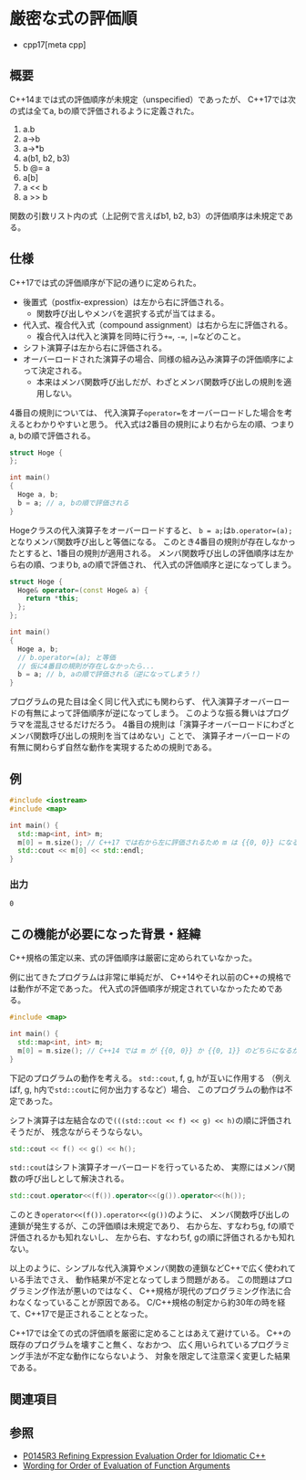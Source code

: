 # 厳密な式の評価順
* cpp17[meta cpp]

## 概要

C++14までは式の評価順序が未規定（unspecified）であったが、
C++17では次の式は全てa, bの順で評価されるように定義された。

1. a.b
1. a->b
1. a->*b
1. a(b1, b2, b3)
1. b @= a
1. a[b]
1. a << b
1. a >> b

関数の引数リスト内の式（上記例で言えばb1, b2, b3）の評価順序は未規定である。


## 仕様

C++17では式の評価順序が下記の通りに定められた。

- 後置式（postfix-expression）は左から右に評価される。
    - 関数呼び出しやメンバを選択する式が当てはまる。
- 代入式、複合代入式（compound assignment）は右から左に評価される。
    - 複合代入は代入と演算を同時に行う`+=`, `-=`, `|=`などのこと。
- シフト演算子は左から右に評価される。
- オーバーロードされた演算子の場合、同様の組み込み演算子の評価順序によって決定される。
    - 本来はメンバ関数呼び出しだが、わざとメンバ関数呼び出しの規則を適用しない。

4番目の規則については、
代入演算子`operator=`をオーバーロードした場合を考えるとわかりやすいと思う。
代入式は2番目の規則により右から左の順、つまりa, bの順で評価される。

```cpp
struct Hoge {
};

int main()
{
  Hoge a, b;
  b = a; // a, bの順で評価される
}
```

Hogeクラスの代入演算子をオーバーロードすると、
`b = a;`は`b.operator=(a);`となりメンバ関数呼び出しと等価になる。
このとき4番目の規則が存在しなかったとすると、1番目の規則が適用される。
メンバ関数呼び出しの評価順序は左から右の順、つまりb, aの順で評価され、
代入式の評価順序と逆になってしまう。

```cpp
struct Hoge {
  Hoge& operator=(const Hoge& a) {
    return *this;
  };
};

int main()
{
  Hoge a, b;
  // b.operator=(a); と等価
  // 仮に4番目の規則が存在しなかったら...
  b = a; // b, aの順で評価される（逆になってしまう！）
}
```

プログラムの見た目は全く同じ代入式にも関わらず、
代入演算子オーバーロードの有無によって評価順序が逆になってしまう。
このような振る舞いはプログラマを混乱させるだけだろう。
4番目の規則は「演算子オーバーロードにわざとメンバ関数呼び出しの規則を当てはめない」ことで、
演算子オーバーロードの有無に関わらず自然な動作を実現するための規則である。


## 例

```cpp
#include <iostream>
#include <map>

int main() {
  std::map<int, int> m;
  m[0] = m.size(); // C++17 では右から左に評価されるため m は {{0, 0}} になる
  std::cout << m[0] << std::endl;
}
```


### 出力

```
0
```


## この機能が必要になった背景・経緯

C++規格の策定以来、式の評価順序は厳密に定められていなかった。

例に出てきたプログラムは非常に単純だが、
C++14やそれ以前のC++の規格では動作が不定であった。
代入式の評価順序が規定されていなかったためである。

```cpp
#include <map>

int main() {
  std::map<int, int> m;
  m[0] = m.size(); // C++14 では m が {{0, 0}} か {{0, 1}} のどちらになるか不定
}
```

下記のプログラムの動作を考える。
`std::cout`, f, g, hが互いに作用する
（例えばf, g, h内で`std::cout`に何か出力するなど）場合、
このプログラムの動作は不定であった。

シフト演算子は左結合なので`(((std::cout << f) << g) << h)`の順に評価されそうだが、
残念ながらそうならない。

```cpp
std::cout << f() << g() << h();
```

`std::cout`はシフト演算子オーバーロードを行っているため、
実際にはメンバ関数の呼び出しとして解決される。

```cpp
std::cout.operator<<(f()).operator<<(g()).operator<<(h());
```

このとき`operator<<(f()).operator<<(g())`のように、
メンバ関数呼び出しの連鎖が発生するが、この評価順は未規定であり、
右から左、すなわちg, fの順で評価されるかも知れないし、
左から右、すなわちf, gの順に評価されるかも知れない。

以上のように、シンプルな代入演算やメンバ関数の連鎖などC++で広く使われている手法でさえ、
動作結果が不定となってしまう問題がある。
この問題はプログラミング作法が悪いのではなく、
C++規格が現代のプログラミング作法に合わなくなっていることが原因である。
C/C++規格の制定から約30年の時を経て、C++17で是正されることとなった。

C++17では全ての式の評価順を厳密に定めることはあえて避けている。
C++の既存のプログラムを壊すこと無く、なおかつ、
広く用いられているプログラミング手法が不定な動作にならないよう、
対象を限定して注意深く変更した結果である。


## 関連項目


## 参照
- [P0145R3 Refining Expression Evaluation Order for Idiomatic C++](http://www.open-std.org/jtc1/sc22/wg21/docs/papers/2016/p0145r3.pdf)
- [Wording for Order of Evaluation of Function Arguments](http://www.open-std.org/jtc1/sc22/wg21/docs/papers/2016/p0400r0.html)
